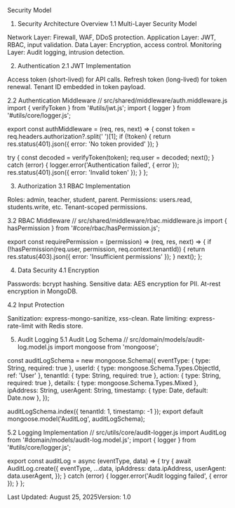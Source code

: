 Security Model
1. Security Architecture Overview
1.1 Multi-Layer Security Model

Network Layer: Firewall, WAF, DDoS protection.
Application Layer: JWT, RBAC, input validation.
Data Layer: Encryption, access control.
Monitoring Layer: Audit logging, intrusion detection.

2. Authentication
2.1 JWT Implementation

Access token (short-lived) for API calls.
Refresh token (long-lived) for token renewal.
Tenant ID embedded in token payload.

2.2 Authentication Middleware
// src/shared/middleware/auth.middleware.js
import { verifyToken } from '#utils/jwt.js';
import { logger } from '#utils/core/logger.js';

export const authMiddleware = (req, res, next) => {
  const token = req.headers.authorization?.split(' ')[1];
  if (!token) {
    return res.status(401).json({ error: 'No token provided' });
  }

  try {
    const decoded = verifyToken(token);
    req.user = decoded;
    next();
  } catch (error) {
    logger.error('Authentication failed', { error });
    res.status(401).json({ error: 'Invalid token' });
  }
};

3. Authorization
3.1 RBAC Implementation

Roles: admin, teacher, student, parent.
Permissions: users.read, students.write, etc.
Tenant-scoped permissions.

3.2 RBAC Middleware
// src/shared/middleware/rbac.middleware.js
import { hasPermission } from '#core/rbac/hasPermission.js';

export const requirePermission = (permission) => (req, res, next) => {
  if (!hasPermission(req.user, permission, req.context.tenantId)) {
    return res.status(403).json({ error: 'Insufficient permissions' });
  }
  next();
};

4. Data Security
4.1 Encryption

Passwords: bcrypt hashing.
Sensitive data: AES encryption for PII.
At-rest encryption in MongoDB.

4.2 Input Protection

Sanitization: express-mongo-sanitize, xss-clean.
Rate limiting: express-rate-limit with Redis store.

5. Audit Logging
5.1 Audit Log Schema
// src/domain/models/audit-log.model.js
import mongoose from 'mongoose';

const auditLogSchema = new mongoose.Schema({
  eventType: { type: String, required: true },
  userId: { type: mongoose.Schema.Types.ObjectId, ref: 'User' },
  tenantId: { type: String, required: true },
  action: { type: String, required: true },
  details: { type: mongoose.Schema.Types.Mixed },
  ipAddress: String,
  userAgent: String,
  timestamp: { type: Date, default: Date.now },
});

auditLogSchema.index({ tenantId: 1, timestamp: -1 });
export default mongoose.model('AuditLog', auditLogSchema);

5.2 Logging Implementation
// src/utils/core/audit-logger.js
import AuditLog from '#domain/models/audit-log.model.js';
import { logger } from '#utils/core/logger.js';

export const auditLog = async (eventType, data) => {
  try {
    await AuditLog.create({
      eventType,
      ...data,
      ipAddress: data.ipAddress,
      userAgent: data.userAgent,
    });
  } catch (error) {
    logger.error('Audit logging failed', { error });
  }
};

Last Updated: August 25, 2025Version: 1.0